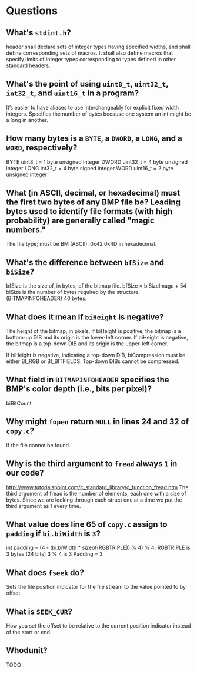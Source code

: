 # Questions

## What's `stdint.h`?

header shall declare sets of integer types having specified widths, and shall define corresponding sets of macros. It shall also define macros that specify limits of integer types corresponding to types defined in other standard headers.


## What's the point of using `uint8_t`, `uint32_t`, `int32_t`, and `uint16_t` in a program?

It’s easier to have aliases to use interchangeably for explicit fixed width integers. Specifies the number of bytes because one system an int might be a long in another.

## How many bytes is a `BYTE`, a `DWORD`, a `LONG`, and a `WORD`, respectively?

BYTE uint8_t = 1 byte unsigned integer
DWORD uint32_t = 4 byte unsigned integer
LONG int32_t = 4 byte signed integer
WORD uint16_t = 2 byte unsigned integer
## What (in ASCII, decimal, or hexadecimal) must the first two bytes of any BMP file be? Leading bytes used to identify file formats (with high probability) are generally called "magic numbers."

The file type; must be BM (ASCII).
0x42 0x4D in hexadecimal.

## What's the difference between `bfSize` and `biSize`?

bfSize is the size of, in bytes, of the bitmap file. bfSize = biSizeImage + 54
biSize is the number of bytes required by the structure. (BITMAPINFOHEADER) 40 bytes.

## What does it mean if `biHeight` is negative?

The height of the bitmap, in pixels. If biHeight is positive, the bitmap is a bottom-up DIB and its origin is the lower-left corner. If biHeight is negative, the bitmap is a top-down DIB and its origin is the upper-left corner.

If biHeight is negative, indicating a top-down DIB, biCompression must be either BI_RGB or BI_BITFIELDS. Top-down DIBs cannot be compressed.

## What field in `BITMAPINFOHEADER` specifies the BMP's color depth (i.e., bits per pixel)?

biBitCount

## Why might `fopen` return `NULL` in lines 24 and 32 of `copy.c`?

If the file cannot be found.

## Why is the third argument to `fread` always `1` in our code?

http://www.tutorialspoint.com/c_standard_library/c_function_fread.htm
The third argument of fread is the number of elements, each one with a size of <size> bytes.
Since we are looking through each struct one at a time we put the third argument as 1 every time.

## What value does line 65 of `copy.c` assign to `padding` if `bi.biWidth` is `3`?

int padding =  (4 - (bi.biWidth * sizeof(RGBTRIPLE)) % 4) % 4;
RGBTRIPLE is 3 bytes (24 bits)
3 % 4 is 3
Padding = 3

## What does `fseek` do?

Sets the file position indicator for the file stream to the value pointed to by offset.

## What is `SEEK_CUR`?

How you set the offset to be relative to the current position indicator instead of the start or end.

## Whodunit?

TODO
